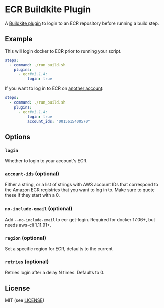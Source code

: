 # ECR Buildkite Plugin

A [Buildkite plugin](https://buildkite.com/docs/agent/v3/plugins) to login to an ECR repository before running a build step.

## Example

This will login docker to ECR prior to running your script.

```yml
steps:
  - command: ./run_build.sh
    plugins:
      - ecr#v1.1.4:
          login: true
```

If you want to log in to ECR on [another account](https://docs.aws.amazon.com/AmazonECR/latest/userguide/RepositoryPolicyExamples.html#IAM_allow_other_accounts):


```yml
steps:
  - command: ./run_build.sh
    plugins:
      - ecr#v1.1.4:
          login: true
          account_ids: "0015615400570"
```

## Options

### `login`

Whether to login to your account's ECR.

### `account-ids` (optional)

Either a string, or a list of strings with AWS account IDs that correspond to the Amazon ECR registries that you want to log in to. Make sure to quote these if they start with a 0.

### `no-include-email` (optional)

Add `--no-include-email` to ecr get-login. Required for docker 17.06+, but needs aws-cli 1.11.91+.

### `region` (optional)

Set a specific region for ECR, defaults to the current

### `retries` (optional)

Retries login after a delay N times. Defaults to 0.

## License

MIT (see [LICENSE](LICENSE))
